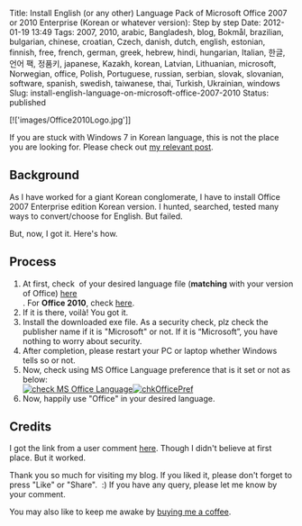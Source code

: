 Title: Install English (or any other) Language Pack of Microsoft Office 2007 or 2010 Enterprise (Korean or whatever version): Step by step
Date: 2012-01-19 13:49
Tags: 2007, 2010, arabic, Bangladesh, blog, Bokmål, brazilian, bulgarian, chinese, croatian, Czech, danish, dutch, english, estonian, finnish, free, french, german, greek, hebrew, hindi, hungarian, Italian, 한글, 언어 팩, 정품키, japanese, Kazakh, korean, Latvian, Lithuanian, microsoft, Norwegian, office, Polish, Portuguese, russian, serbian, slovak, slovanian, software, spanish, swedish, taiwanese, thai, Turkish, Ukrainian, windows
Slug: install-english-language-on-microsoft-office-2007-2010
Status: published

[!['images/Office2010Logo.jpg']]

If you are stuck with Windows 7 in Korean language, this is not the place you are looking for. Please check out [my relevant post](convert-windows-7-k-to-en/index.html).


 
## Background


As I have worked for a giant Korean conglomerate, I have to install Office 2007 Enterprise edition Korean version. I hunted, searched, tested many ways to convert/choose for English. But failed.
 
But, now, I got it. Here's how.

<!--more-->

## Process

1.  At first, check  of your desired language file (**matching** with
    your version of Office) [here  
   ](http://goo.gl/QX3Yf). For **Office 2010**, check
    [here](http://goo.gl/cJM8M).
2.  If it is there, voilà! You got it.
3.  Install the downloaded exe file. As a security check, plz check the
    publisher name if it is "Microsoft" or not. If it is “Microsoft”,
    you have nothing to worry about security.
4.  After completion, please restart your PC or laptop whether Windows
    tells so or not.
5.  Now, check using MS Office Language preference that is it set or not
    as below:  
    [![check MS Office
    Language](http://kmonsoor.files.wordpress.com/2012/01/chkofficelang.png?w=239)](http://kmonsoor.wordpress.com/2012/01/19/install-english-language-pack-of-microsoft-office-2007-enterprise-korean-version-or-whatever-step-by-step/chkofficelang/)[![chkOfficePref](http://kmonsoor.files.wordpress.com/2012/01/chkofficepref.png?w=300)](http://kmonsoor.wordpress.com/2012/01/19/install-english-language-pack-of-microsoft-office-2007-enterprise-korean-version-or-whatever-step-by-step/chkofficepref/)
6.  Now, happily use "Office" in your desired language.
  
  
## Credits

I got the link from a user comment
[here](http://www.merawindows.com/Forums/tabid/324/forumid/89/threadid/37339/scope/posts/Default.aspx).
Though I didn't believe at first place. But it worked.

Thank you so much for visiting my blog. If you liked it, please don't forget to press "Like" or "Share".  :)  If you have any query, please let me know by your comment.
 
You may also like to keep me awake by [buying me a
coffee](https://www.paypal.com/cgi-bin/webscr?cmd=_s-xclick&hosted_button_id=4H7BX94Z8MW9W).
